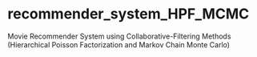 # recommender_system_HPF_MCMC
Movie Recommender System using Collaborative-Filtering Methods (Hierarchical Poisson Factorization and Markov Chain Monte Carlo)
